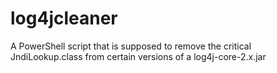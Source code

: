 # log4jcleaner
A PowerShell script that is supposed to remove the critical JndiLookup.class from certain versions of a log4j-core-2.x.jar
